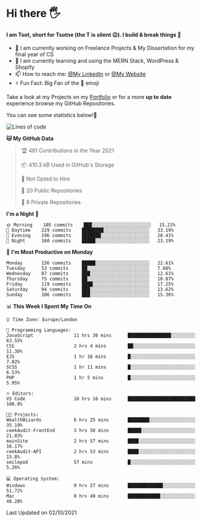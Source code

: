 # Hi there :raised_hand_with_fingers_splayed:
#### I am Tsot, short for Tsotne (the T is silent :wink:). I build & break things :space_invader:
- :telescope: I am currently working on Freelance Projects & My Dissertation for my final year of CS
- :seedling: I am currently learning and using the MERN Stack, WordPress & Shopify
- :mailbox: How to reach me: [@My LinkedIn](https://www.linkedin.com/in/tsotne-gvadzabia/) or [@My Website](https://tsotnegvadzabia.me/contact)
- :zap: Fun Fact: Big Fan of the :space_invader: emoji

Take a look at my Projects on my [Portfolio](https://tsotne.co.uk/) or for a more **up to date** experience browse my GitHub Repositories.

You can see some statistics below!:space_invader:
<!--START_SECTION:waka-->
![Lines of code](https://img.shields.io/badge/From%20Hello%20World%20I%27ve%20Written-3.5%20million%20lines%20of%20code-blue)

**🐱 My GitHub Data** 

> 🏆 481 Contributions in the Year 2021
 > 
> 📦 410.3 kB Used in GitHub's Storage 
 > 
> 🚫 Not Opted to Hire
 > 
> 📜 20 Public Repositories 
 > 
> 🔑 8 Private Repositories  
 > 
**I'm a Night 🦉** 

```text
🌞 Morning    105 commits    ███░░░░░░░░░░░░░░░░░░░░░░   15.22% 
🌆 Daytime    229 commits    ████████░░░░░░░░░░░░░░░░░   33.19% 
🌃 Evening    196 commits    ███████░░░░░░░░░░░░░░░░░░   28.41% 
🌙 Night      160 commits    █████░░░░░░░░░░░░░░░░░░░░   23.19%

```
📅 **I'm Most Productive on Monday** 

```text
Monday       156 commits    █████░░░░░░░░░░░░░░░░░░░░   22.61% 
Tuesday      53 commits     ██░░░░░░░░░░░░░░░░░░░░░░░   7.68% 
Wednesday    87 commits     ███░░░░░░░░░░░░░░░░░░░░░░   12.61% 
Thursday     75 commits     ██░░░░░░░░░░░░░░░░░░░░░░░   10.87% 
Friday       119 commits    ████░░░░░░░░░░░░░░░░░░░░░   17.25% 
Saturday     94 commits     ███░░░░░░░░░░░░░░░░░░░░░░   13.62% 
Sunday       106 commits    ███░░░░░░░░░░░░░░░░░░░░░░   15.36%

```


📊 **This Week I Spent My Time On** 

```text
⌚︎ Time Zone: Europe/London

💬 Programming Languages: 
JavaScript               11 hrs 36 mins      ████████████████░░░░░░░░░   63.55% 
CSS                      2 hrs 4 mins        ██░░░░░░░░░░░░░░░░░░░░░░░   11.36% 
EJS                      1 hr 16 mins        █░░░░░░░░░░░░░░░░░░░░░░░░   7.02% 
SCSS                     1 hr 11 mins        █░░░░░░░░░░░░░░░░░░░░░░░░   6.53% 
PHP                      1 hr 5 mins         █░░░░░░░░░░░░░░░░░░░░░░░░   5.95%

🔥 Editors: 
VS Code                  18 hrs 16 mins      █████████████████████████   100.0%

🐱‍💻 Projects: 
WealthWizards            6 hrs 25 mins       ████████░░░░░░░░░░░░░░░░░   35.19% 
ceekAudit-FrontEnd       3 hrs 50 mins       █████░░░░░░░░░░░░░░░░░░░░   21.03% 
mainSite                 2 hrs 57 mins       ████░░░░░░░░░░░░░░░░░░░░░   16.17% 
ceekAudit-API            2 hrs 53 mins       ████░░░░░░░░░░░░░░░░░░░░░   15.8% 
smilepod                 57 mins             █░░░░░░░░░░░░░░░░░░░░░░░░   5.26%

💻 Operating System: 
Windows                  9 hrs 27 mins       █████████████░░░░░░░░░░░░   51.72% 
Mac                      8 hrs 49 mins       ████████████░░░░░░░░░░░░░   48.28%

```


 Last Updated on 02/10/2021
<!--END_SECTION:waka-->
